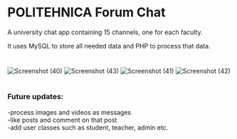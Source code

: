 # POLITEHNICA Forum Chat

A university chat app containing 15 channels, one for each faculty.

It uses MySQL to store all needed data and PHP to process that data.
#
![Screenshot (40)](https://github.com/user-attachments/assets/384199b6-b814-466f-b145-9d80ecaaf232)
![Screenshot (43)](https://github.com/user-attachments/assets/36ffa25e-8c06-485c-85f0-f715943f96a3)
![Screenshot (41)](https://github.com/user-attachments/assets/e6571abc-9275-43bd-97c8-996795b462d8)
![Screenshot (42)](https://github.com/user-attachments/assets/6ed352ce-e532-4598-a21e-ea319167c90a)
#

### Future updates:
-process images and videos as messages <br>
-like posts and comment on that post <br>
-add user classes such as student, teacher, admin etc. <br>

